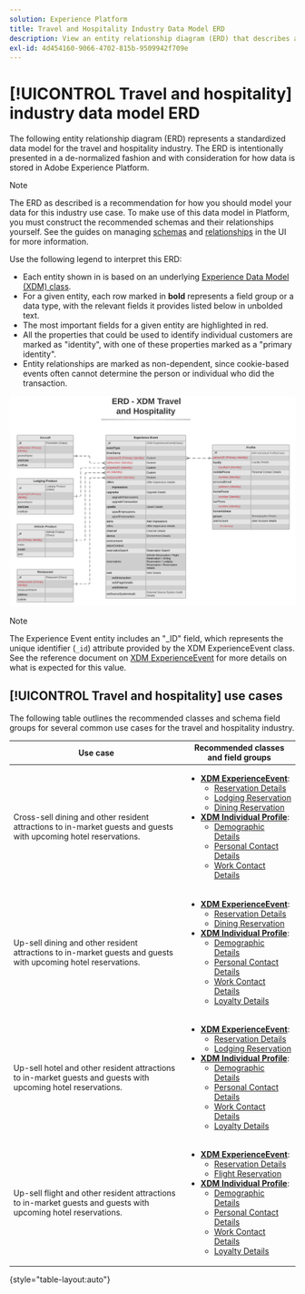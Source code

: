 ```yaml
---
solution: Experience Platform
title: Travel and Hospitality Industry Data Model ERD
description: View an entity relationship diagram (ERD) that describes a standardized data model for the travel and hospitality industry, compatible with Experience Data Model (XDM) for use in Adobe Experience Platform.
exl-id: 4d454160-9066-4702-815b-9509942f709e
---
```

# [!UICONTROL Travel and hospitality] industry data model ERD

The following entity relationship diagram (ERD) represents a standardized data model for the travel and hospitality industry. The ERD is intentionally presented in a de-normalized fashion and with consideration for how data is stored in Adobe Experience Platform.

>[!NOTE]
>
>The ERD as described is a recommendation for how you should model your data for this industry use case. To make use of this data model in Platform, you must construct the recommended schemas and their relationships yourself. See the guides on managing [schemas](../../ui/resources/schemas.md) and [relationships](../../tutorials/relationship-ui.md) in the UI for more information.

Use the following legend to interpret this ERD:

* Each entity shown in is based on an underlying [Experience Data Model (XDM) class](../composition.md#class).
* For a given entity, each row marked in **bold** represents a field group or a data type, with the relevant fields it provides listed below in unbolded text.
* The most important fields for a given entity are highlighted in red.
* All the properties that could be used to identify individual customers are marked as "identity", with one of these properties marked as a "primary identity".
* Entity relationships are marked as non-dependent, since cookie-based events often cannot determine the person or individual who did the transaction.

![](../../images/industries/travel-hospitality.png)

>[!NOTE]
>
>The Experience Event entity includes an "_ID" field, which represents the unique identifier (`_id`) attribute provided by the XDM ExperienceEvent class. See the reference document on [XDM ExperienceEvent](../../classes/experienceevent.md) for more details on what is expected for this value.

## [!UICONTROL Travel and hospitality] use cases

The following table outlines the recommended classes and schema field groups for several common use cases for the travel and hospitality industry.

| Use case | Recommended classes and field groups |
| --- | --- |
| Cross-sell dining and other resident attractions to in-market guests and guests with upcoming hotel reservations. | <ul><li>**[XDM ExperienceEvent](../../classes/experienceevent.md)**:<ul><li>[Reservation Details](../../field-groups/event/reservation-details.md)</li><li>[Lodging Reservation](../../field-groups/event/lodging-reservation.md)</li><li>[Dining Reservation](../../field-groups/event/dining-reservation.md)</li></ul></li><li>**[XDM Individual Profile](../../classes/individual-profile.md)**:<ul><li>[Demographic Details](../../field-groups/profile/demographic-details.md)</li><li>[Personal Contact Details](../../field-groups/profile/personal-contact-details.md)</li><li>[Work Contact Details](../../field-groups/profile/work-contact-details.md)</li></ul></li></ul> |
| Up-sell dining and other resident attractions to in-market guests and guests with upcoming hotel reservations. | <ul><li>**[XDM ExperienceEvent](../../classes/experienceevent.md)**:<ul><li>[Reservation Details](../../field-groups/event/reservation-details.md)</li><li>[Dining Reservation](../../field-groups/event/dining-reservation.md)</li></ul></li><li>**[XDM Individual Profile](../../classes/individual-profile.md)**:<ul><li>[Demographic Details](../../field-groups/profile/demographic-details.md)</li><li>[Personal Contact Details](../../field-groups/profile/personal-contact-details.md)</li><li>[Work Contact Details](../../field-groups/profile/work-contact-details.md)</li><li>[Loyalty Details](../../field-groups/profile/loyalty-details.md)</li></ul></li></ul> |
| Up-sell hotel and other resident attractions to in-market guests and guests with upcoming hotel reservations. | <ul><li>**[XDM ExperienceEvent](../../classes/experienceevent.md)**:<ul><li>[Reservation Details](../../field-groups/event/reservation-details.md)</li><li>[Lodging Reservation](../../field-groups/event/lodging-reservation.md)</li></ul></li><li>**[XDM Individual Profile](../../classes/individual-profile.md)**:<ul><li>[Demographic Details](../../field-groups/profile/demographic-details.md)</li><li>[Personal Contact Details](../../field-groups/profile/personal-contact-details.md)</li><li>[Work Contact Details](../../field-groups/profile/work-contact-details.md)</li><li>[Loyalty Details](../../field-groups/profile/loyalty-details.md)</li></ul></li></ul> |
| Up-sell flight and other resident attractions to in-market guests and guests with upcoming hotel reservations. | <ul><li>**[XDM ExperienceEvent](../../classes/experienceevent.md)**:<ul><li>[Reservation Details](../../field-groups/event/reservation-details.md)</li><li>[Flight Reservation](../../field-groups/event/flight-reservation.md)</li></ul></li><li>**[XDM Individual Profile](../../classes/individual-profile.md)**:<ul><li>[Demographic Details](../../field-groups/profile/demographic-details.md)</li><li>[Personal Contact Details](../../field-groups/profile/personal-contact-details.md)</li><li>[Work Contact Details](../../field-groups/profile/work-contact-details.md)</li><li>[Loyalty Details](../../field-groups/profile/loyalty-details.md)</li></ul></li></ul> |

{style="table-layout:auto"}
